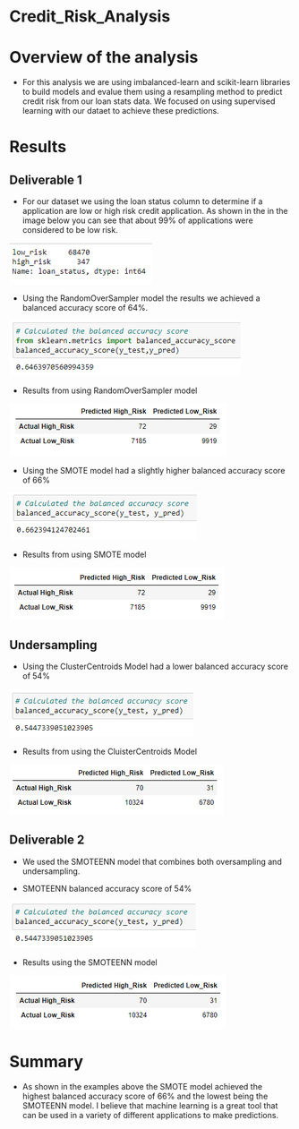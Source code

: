 # Credit_Risk_Analysis

# Overview of the analysis
- For this analysis we are using imbalanced-learn and scikit-learn libraries to build models and evalue them using a resampling method to predict credit risk from our loan stats data. We focused on using supervised learning with our dataet to achieve these predictions. 

# Results

## Deliverable 1
- For our dataset we using the loan status column to determine if a application are low or high risk credit application. As shown in the in the image below you can see that about 99% of applications were considered to be low risk. 

![](Resources/dataset.PNG)

- Using the RandomOverSampler model the results we achieved a balanced accuracy score of 64%.

![](Resources/randomoversampler.PNG)

- Results from using RandomOverSampler model

![](Resources/results1.PNG)

- Using the SMOTE model had a slightly higher balanced accuracy score of 66%

![](Resources/SMOTE.PNG)

- Results from using SMOTE model

![](Resources/SMOTEresults.PNG)

## Undersampling

- Using the ClusterCentroids Model had a lower balanced accuracy score of 54%

![](Resources/clustercentroids.PNG)

- Results from using the CluisterCentroids Model

![](Resources/clustercentroidsR.PNG)

## Deliverable 2

- We used the SMOTEENN model that combines both oversampling and undersampling. 

- SMOTEENN balanced accuracy score of 54%

![](Resources/SMOTEENN.PNG)

- Results using the SMOTEENN model

![](Resources/SMOTEENN1.PNG)

# Summary

- As shown in the examples above the SMOTE model achieved the highest balanced accuracy score of 66% and the lowest being the SMOTEENN model. I believe that machine learning is a great tool that can be used in a variety of different applications to make predictions.

